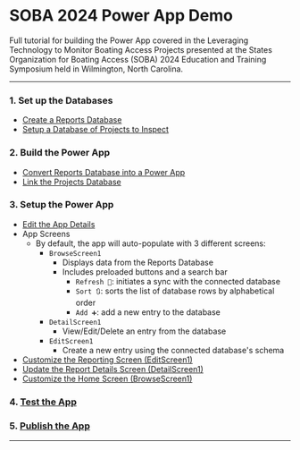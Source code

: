 # SOBA 2024 Power App Demo

Full tutorial for building the Power App covered in the Leveraging Technology to Monitor Boating Access Projects presented at the States Organization for Boating Access (SOBA) 2024 Education and Training Symposium held in Wilmington, North Carolina.

---

### 1. Set up the Databases

- [Create a Reports Database][reportsDatabase]
- [Setup a Database of Projects to Inspect][projectsDatabase]

### 2. Build the Power App

- [Convert Reports Database into a Power App][reportsDatabase2PowerApp]
- [Link the Projects Database][linkProjectDatabase]

### 3. Setup the Power App

- [Edit the App Details][editAppDetails]
- App Screens
  - By default, the app will auto-populate with 3 different screens:
      - `BrowseScreen1`
        - Displays data from the Reports Database
        - Includes preloaded buttons and a search bar
          - `Refresh 🔄`: initiates a sync with the connected database
          - `Sort 🔃`: sorts the list of database rows by alphabetical order
          - `Add ➕`: add a new entry to the database
      - `DetailScreen1`
        - View/Edit/Delete an entry from the database
      - `EditScreen1`
        - Create a new entry using the connected database's schema
- [Customize the Reporting Screen (EditScreen1)][customizeReprotingScreen]
- [Update the Report Details Screen (DetailScreen1)][updateDetailsScreen]
- [Customize the Home Screen (BrowseScreen1)][customizeHomeScreen]

### 4. [Test the App][testing]

### 5. [Publish the App][publish]

---

[reportsDatabase]: https://github.com/odwc-boatingaccess/SOBA-2024-Demo-App/blob/main/sections/create-reports-database.md
[projectsDatabase]: https://github.com/odwc-boatingaccess/SOBA-2024-Demo-App/blob/main/sections/upload-projects-database.md
[reportsDatabase2PowerApp]: https://github.com/odwc-boatingaccess/SOBA-2024-Demo-App/blob/main/sections/convert-reports-database-to-power-app.md
[linkProjectDatabase]: https://github.com/odwc-boatingaccess/SOBA-2024-Demo-App/blob/main/sections/link-projects-database.md
[editAppDetails]: https://github.com/odwc-boatingaccess/SOBA-2024-Demo-App/blob/main/sections/edit-app-details.md
[customizeReprotingScreen]: https://github.com/odwc-boatingaccess/SOBA-2024-Demo-App/blob/main/sections/customize-reporting-screen.md
[updateDetailsScreen]: https://github.com/odwc-boatingaccess/SOBA-2024-Demo-App/blob/main/sections/update-details-screen.md
[customizeHomeScreen]: https://github.com/odwc-boatingaccess/SOBA-2024-Demo-App/blob/main/sections/customize-home-screen.md
[testing]: https://github.com/odwc-boatingaccess/SOBA-2024-Demo-App/blob/main/sections/testing.md
[publish]: https://github.com/odwc-boatingaccess/SOBA-2024-Demo-App/blob/main/sections/publish.md

